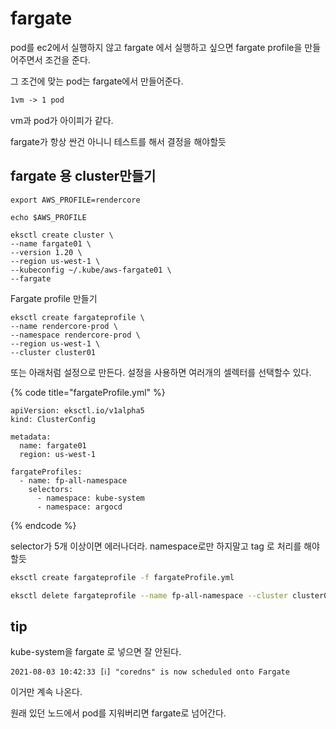 # fargate

pod를 ec2에서 실행하지 않고 fargate 에서 실행하고 싶으면 fargate profile을 만들어주면서 조건을 준다.

그 조건에 맞는 pod는 fargate에서 만들어준다.

```txt
1vm -> 1 pod
```

vm과 pod가 아이피가 같다.

fargate가 항상 싼건 아니니 테스트를 해서 결정을 해야할듯

## fargate 용 cluster만들기

```text
export AWS_PROFILE=rendercore

echo $AWS_PROFILE

eksctl create cluster \
--name fargate01 \
--version 1.20 \
--region us-west-1 \
--kubeconfig ~/.kube/aws-fargate01 \
--fargate
```

Fargate profile 만들기

```text
eksctl create fargateprofile \
--name rendercore-prod \
--namespace rendercore-prod \
--region us-west-1 \
--cluster cluster01
```

또는 아래처럼 설정으로 만든다. 설정을 사용하면 여러개의 셀렉터를 선택할수 있다.

{% code title="fargateProfile.yml" %}

```text
apiVersion: eksctl.io/v1alpha5
kind: ClusterConfig

metadata:
  name: fargate01
  region: us-west-1

fargateProfiles:
  - name: fp-all-namespace
    selectors:
      - namespace: kube-system
      - namespace: argocd
```

{% endcode %}

selector가 5개 이상이면 에러나더라. namespace로만 하지말고 tag 로 처리를 해야할듯

```sh
eksctl create fargateprofile -f fargateProfile.yml

eksctl delete fargateprofile --name fp-all-namespace --cluster cluster01
```

## tip

kube-system을 fargate 로 넣으면 잘 안된다.

`2021-08-03 10:42:33 [ℹ] "coredns" is now scheduled onto Fargate`

이거만 계속 나온다.

원래 있던 노드에서 pod를 지워버리면 fargate로 넘어간다.
